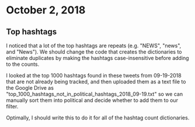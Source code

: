 # October 2, 2018
## Top hashtags
I noticed that a lot of the top hashtags are repeats (e.g. "NEWS", "news", and "News"). We should change the code that creates the dictionaries to eliminate duplicates by making the hashtags case-insensitive before adding to the counts.

I looked at the top 1000 hashtags found in these tweets from 09-19-2018 that are not already being tracked, and then uploaded them as a text file to the Google Drive as "top_1000_hashtags_not_in_political_hashtags_2018_09-19.txt" so we can manually sort them into political and decide whether to add them to our filter.

Optimally, I should write this to do it for all of the hashtag count dictionaries.
